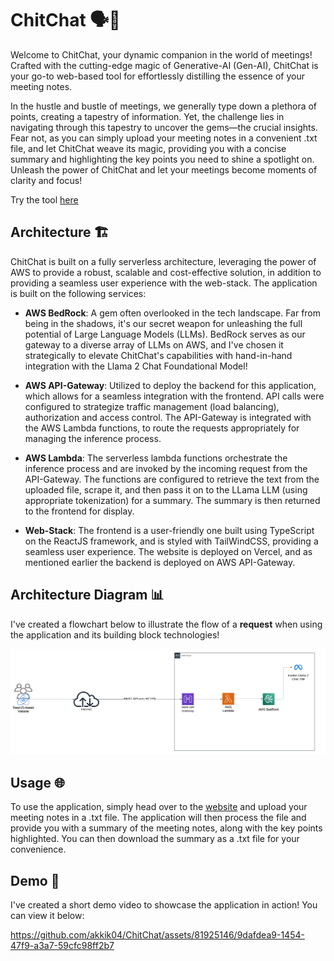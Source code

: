 # ChitChat 🗣️📝

Welcome to ChitChat, your dynamic companion in the world of meetings! Crafted with the cutting-edge magic of Generative-AI (Gen-AI), ChitChat is your go-to web-based tool for effortlessly distilling the essence of your meeting notes.

In the hustle and bustle of meetings, we generally type down a plethora of points, creating a tapestry of information. Yet, the challenge lies in navigating through this tapestry to uncover the gems—the crucial insights. Fear not, as you can simply upload your meeting notes in a convenient .txt file, and let ChitChat weave its magic, providing you with a concise summary and highlighting the key points you need to shine a spotlight on. Unleash the power of ChitChat and let your meetings become moments of clarity and focus!

Try the tool [here](https://chit-chat-cyan.vercel.app/)

## Architecture 🏗️

ChitChat is built on a fully serverless architecture, leveraging the power of AWS to provide a robust, scalable and cost-effective solution, in addition to providing a seamless user experience with the web-stack. The application is built on the following services:

- **AWS BedRock**: A gem often overlooked in the tech landscape. Far from being in the shadows, it's our secret weapon for unleashing the full potential of Large Language Models (LLMs). BedRock serves as our gateway to a diverse array of LLMs on AWS, and I've chosen it strategically to elevate ChitChat's capabilities with hand-in-hand integration with the Llama 2 Chat Foundational Model!

- **AWS API-Gateway**: Utilized to deploy the backend for this application, which allows for a seamless integration with the frontend. API calls were configured to strategize traffic management (load balancing), authorization and access control. The API-Gateway is integrated with the AWS Lambda functions, to route the requests appropriately for managing the inference process.

- **AWS Lambda**:  The serverless lambda functions orchestrate the inference process and are invoked by the incoming request from the API-Gateway. The functions are configured to retrieve the text from the uploaded file, scrape it, and then pass it on to the LLama LLM (using appropriate tokenization) for a summary. The summary is then returned to the frontend for display.

- **Web-Stack**: The frontend is a user-friendly one built using TypeScript on the ReactJS framework, and is styled with TailWindCSS, providing a seamless user experience. The website is deployed on Vercel, and as mentioned earlier the backend is deployed on AWS API-Gateway.

## Architecture Diagram 📊
I've created a flowchart below to illustrate the flow of a **request** when using the application and its building block technologies! 

<div style="text-align: center;">
    <img src="assets/ChitChat FlowChart.png" alt="Image Description">
</div>

## Usage 🌐

To use the application, simply head over to the [website](https://chit-chat-cyan.vercel.app/) and upload your meeting notes in a .txt file. The application will then process the file and provide you with a summary of the meeting notes, along with the key points highlighted. You can then download the summary as a .txt file for your convenience.

## Demo 🎥

I've created a short demo video to showcase the application in action! You can view it below:

https://github.com/akkik04/ChitChat/assets/81925146/9dafdea9-1454-47f9-a3a7-59cfc98ff2b7

